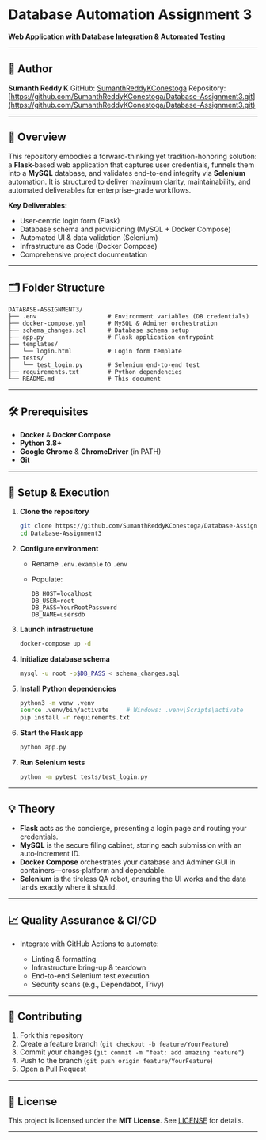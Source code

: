 # Database Automation Assignment 3

**Web Application with Database Integration & Automated Testing**

---

## 📌 Author

**Sumanth Reddy K**
GitHub: [SumanthReddyKConestoga](https://github.com/SumanthReddyKConestoga)
Repository: [https://github.com/SumanthReddyKConestoga/Database-Assignment3.git](https://github.com/SumanthReddyKConestoga/Database-Assignment3.git)

---

## 🚀 Overview

This repository embodies a forward-thinking yet tradition-honoring solution: a **Flask**‑based web application that captures user credentials, funnels them into a **MySQL** database, and validates end-to-end integrity via **Selenium** automation. It is structured to deliver maximum clarity, maintainability, and automated deliverables for enterprise-grade workflows.

**Key Deliverables:**

* User‑centric login form (Flask)
* Database schema and provisioning (MySQL + Docker Compose)
* Automated UI & data validation (Selenium)
* Infrastructure as Code (Docker Compose)
* Comprehensive project documentation

---

## 🗂️ Folder Structure

```plaintext
DATABASE-ASSIGNMENT3/
├── .env                    # Environment variables (DB credentials)
├── docker-compose.yml      # MySQL & Adminer orchestration
├── schema_changes.sql      # Database schema setup
├── app.py                  # Flask application entrypoint
├── templates/
│   └── login.html          # Login form template
├── tests/
│   └── test_login.py       # Selenium end-to-end test
├── requirements.txt        # Python dependencies
└── README.md               # This document
```

---

## 🛠️ Prerequisites

* **Docker** & **Docker Compose**
* **Python 3.8+**
* **Google Chrome** & **ChromeDriver** (in PATH)
* **Git**

---

## 🔧 Setup & Execution

1. **Clone the repository**

   ```bash
   git clone https://github.com/SumanthReddyKConestoga/Database-Assignment3.git
   cd Database-Assignment3
   ```

2. **Configure environment**

   * Rename `.env.example` to `.env`
   * Populate:

     ```dotenv
     DB_HOST=localhost
     DB_USER=root
     DB_PASS=YourRootPassword
     DB_NAME=usersdb
     ```

3. **Launch infrastructure**

   ```bash
   docker-compose up -d
   ```

4. **Initialize database schema**

   ```bash
   mysql -u root -p$DB_PASS < schema_changes.sql
   ```

5. **Install Python dependencies**

   ```bash
   python3 -m venv .venv
   source .venv/bin/activate     # Windows: .venv\Scripts\activate
   pip install -r requirements.txt
   ```

6. **Start the Flask app**

   ```bash
   python app.py
   ```

7. **Run Selenium tests**

   ```bash
   python -m pytest tests/test_login.py
   ```

---

## 💡 Theory 

* **Flask** acts as the concierge, presenting a login page and routing your credentials.
* **MySQL** is the secure filing cabinet, storing each submission with an auto‑increment ID.
* **Docker Compose** orchestrates your database and Adminer GUI in containers—cross‑platform and dependable.
* **Selenium** is the tireless QA robot, ensuring the UI works and the data lands exactly where it should.

---

## 📈 Quality Assurance & CI/CD

* Integrate with GitHub Actions to automate:

  * Linting & formatting
  * Infrastructure bring-up & teardown
  * End-to-end Selenium test execution
  * Security scans (e.g., Dependabot, Trivy)

---

## 🤝 Contributing

1. Fork this repository
2. Create a feature branch (`git checkout -b feature/YourFeature`)
3. Commit your changes (`git commit -m "feat: add amazing feature"`)
4. Push to the branch (`git push origin feature/YourFeature`)
5. Open a Pull Request

---

## 📜 License

This project is licensed under the **MIT License**. See [LICENSE](LICENSE) for details.

---

